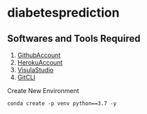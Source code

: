 # diabetesprediction

## Softwares and Tools Required

1. [GithubAccount](https://github.com)
2. [HerokuAccount](https://heroku.com)
3. [VisulaStudio](https://code.visualstudio.com)
4. [GitCLI](https://git-scm.com/downloads)

Create New Environment

```
conda create -p venv python==3.7 -y
```
